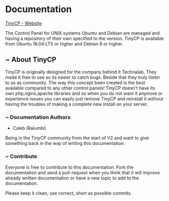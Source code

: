 # Documentation

[TinyCP - Website](https://tinycp.com)

The Control Panel for UNIX systems Ubuntu and Debian are managed and having a repository of their own specified to the version. TinyCP is available from Ubuntu 18.04 LTS or higher and Debian 8 or higher.

## ~ About TinyCP

TinyCP is originally designed for the company behind it Technalab. They made it free to use so its easier to catch bugs. Beside that they truly listen to us as community. The way this concept been created is the best available compared to any other control panels! TinyCP doesn't have its own php,nginx,apache libraries and so when you do not want it anymore or experience issues you can easily just remove TinyCP and reinstall it without having the troubles of making a complete new install on your server.

### ~ Documentation Authors

* Caleb \(Ralumbi\)

Being in the TinyCP community from the start of V2 and want to give something back in the way of writing this documentation.

### ~ Contribute

Everyone is free to contribute to this documentation. Fork the documentation and send a pull-request when you think that it will improve already written documentation or have a new topic to add to the documentation.

Please keep it clean, use correct, short as possible commits.

